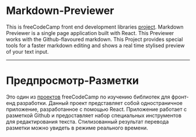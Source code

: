 # Markdown-Previewer
This is freeCodeCamp front end development libraries [project](https://www.freecodecamp.org/learn/front-end-development-libraries/front-end-development-libraries-projects/build-a-markdown-previewer). 
Markdown Previewer is a single page application built with React. This Previewer works with the Github-flavoured markdown. 
This Project provides special tools for a faster markdown editing and shows a real time stylised preview of your text input.

***

# Предпросмотр-Разметки
Это один из [проектов](https://www.freecodecamp.org/learn/front-end-development-libraries/front-end-development-libraries-projects/build-a-markdown-previewer) freeCodeCamp по изучению библиотек для фронт-енд разработки. Данный проект представляет собой одностраничное приложение, разработанное с помощью React. 
Приложение работает с разметкой Github и предоставляет набор специальных инструментов для редактирования текста. Стилизованный результат перевода разметки можно увидеть в режиме реального времени.
